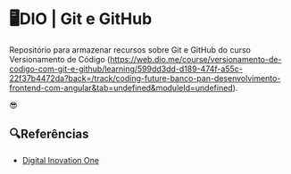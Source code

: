 
# 🖥DIO | Git e GitHub

Repositório para armazenar recursos sobre Git e GitHub do curso Versionamento de Código (https://web.dio.me/course/versionamento-de-codigo-com-git-e-github/learning/599dd3dd-d189-474f-a55c-22f37b4472da?back=/track/coding-future-banco-pan-desenvolvimento-frontend-com-angular&tab=undefined&moduleId=undefined).

😎


## 🔍Referências
- [Digital Inovation One]()
